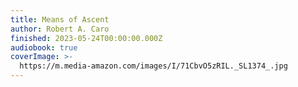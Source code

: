 ```yaml
---
title: Means of Ascent
author: Robert A. Caro
finished: 2023-05-24T00:00:00.000Z
audiobook: true
coverImage: >-
  https://m.media-amazon.com/images/I/71CbvO5zRIL._SL1374_.jpg
---
```


